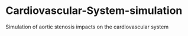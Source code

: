 # Cardiovascular-System-simulation
Simulation of aortic stenosis impacts on the cardiovascular system

